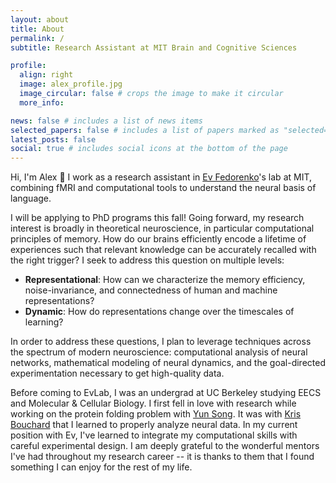 ```yaml
---
layout: about
title: About
permalink: /
subtitle: Research Assistant at MIT Brain and Cognitive Sciences

profile:
  align: right
  image: alex_profile.jpg
  image_circular: false # crops the image to make it circular
  more_info:

news: false # includes a list of news items
selected_papers: false # includes a list of papers marked as "selected={true}"
latest_posts: false
social: true # includes social icons at the bottom of the page
---
```


Hi, I'm Alex 👋 I work as a research assistant in [Ev Fedorenko](https://www.evlab.mit.edu/about-ev)'s lab at MIT, combining fMRI and computational tools to understand the neural basis of language.

<!-- I will be applying to PhD programs this fall! Going forward, my research interest is broadly in theoretical neuroscience, in particular computational principles of memory:
- How do our brains efficiently encode a lifetime of experiences such that relevant knowledge can be instantly recalled with the right trigger?
- Why are human representations seemingly more noise-invariant than machine representations?

I seek to address these questions with mathematical modeling of neural dynamics. -->

I will be applying to PhD programs this fall! Going forward, my research interest is broadly in theoretical neuroscience, in particular computational principles of memory. How do our brains efficiently encode a lifetime of experiences such that relevant knowledge can be accurately recalled with the right trigger? I seek to address this question on multiple levels:
- **Representational**: How can we characterize the memory efficiency, noise-invariance, and connectedness of human and machine representations?
- **Dynamic**: How do representations change over the timescales of learning?

In order to address these questions, I plan to leverage techniques across the spectrum of modern neuroscience: computational analysis of neural networks, mathematical modeling of neural dynamics, and the goal-directed experimentation necessary to get high-quality data. 

Before coming to EvLab, I was an undergrad at UC Berkeley studying EECS and Molecular & Cellular Biology. I first fell in love with research while working on the protein folding problem with [Yun Song](https://people.eecs.berkeley.edu/~yss/). It was with [Kris Bouchard](https://biosciences.lbl.gov/profiles/kristofer-e-bouchard/) that I learned to properly analyze neural data. In my current position with Ev, I've learned to integrate my computational skills with careful experimental design. I am deeply grateful to the wonderful mentors I've had throughout my research career -- it is thanks to them that I found something I can enjoy for the rest of my life.